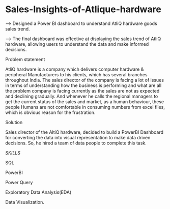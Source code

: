 # Sales-Insights-of-Atlique-hardware

--> Designed a Power BI dashboard to understand AtliQ hardware goods sales trend.

--> The final dashboard was effective at displaying the sales trend of AtliQ hardware, allowing users to understand the data and make informed decisions. 


Problem statement

AtliQ hardware is a company which delivers computer hardware & peripheral Manufacturers to his clients, which has several branches throughout India. The sales director of the company is facing a lot of issues in terms of understanding how the business is performing and what are all the problem company is facing currently as the sales are not as expected and declining gradually. And whenever he calls the regional managers to get the current status of the sales and market, as a human behaviour, these people Humans are not comfortable in consuming numbers from excel files, which is obvious reason for the frustration.

Solution

Sales director of the AltiQ hardware, decided to build a PowerBI Dashboard for converting the data into visual representation to make data driven decisions. So, he hired a team of data people to complete this task.



*SKILLS*

SQL

PowerBI

Power Query

Exploratory Data Analysis(EDA)

Data Visualization.



